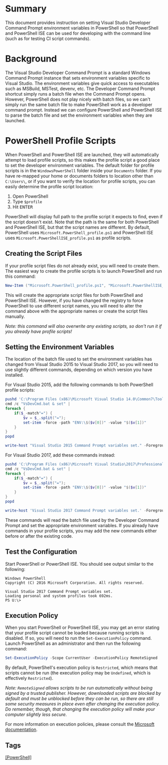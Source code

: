 # Summary

This document provides instruction on setting Visual Studio Developer Command Prompt environment variables in PowerShell so that PowerShell and PowerShell ISE can be used for developing with the command line (such as for testing CI script commands).

# Background

The Visual Studio Developer Command Prompt is a standard Windows Command Prompt instance that sets environment variables specific to Visual Studio.  The environment variables give quick access to executables such as MSBuild, MSTest, devenv, etc.  The Developer Command Prompt shortcut simply runs a batch file when the Command Prompt opens.  However, PowerShell does not play nicely with batch files, so we can't simply run the same batch file to make PowerShell work as a developer command prompt.  Instead we can configure PowerShell and PowerShell ISE to parse the batch file and set the environment variables when they are launched.

# PowerShell Profile Scripts

When PowerShell and PowerShell ISE are launched, they will automatically attempt to load profile scripts, so this makes the profile script a good place to set the developer environment variables.  The default folder for profile scripts is in the `WindowsPowerShell` folder inside your `Documents` folder.  If you have re-mapped your home or documents folders to location other than `C:\Users\`, or if you want to verify the location for profile scripts, you can easily determine the profile script location:

  1.  Open PowerShell
  2.  Type `$profile`
  3.  Hit <kbd>ENTER</kbd>

PowerShell will display full path to the profile script it expects to find, even if the script doesn't exist.  Note that the path is the same for both PowerShell and PowerShell ISE, but that the script names are different.  By default, PowerShell uses `Microsoft.PowerShell_profile.ps1` and PowerShell ISE uses `Microsoft.PowerShellISE_profile.ps1` as profile scripts.

## Creating the Script Files

If your profile script files do not already exist, you will need to create them.  The easiest way to create the profile scripts is to launch PowerShell and run this command:

```powershell
New-Item ("Microsoft.PowerShell_profile.ps1", "Microsoft.PowerShellISE_profile.ps1" | %{ Join-Path (Split-Path -Path $profile) -ChildPath $_ }) -Type file -Force
```

This will create the appropriate script files for both PowerShell and PowerShell ISE.  However, if you have changed the registry to force PowerShell to use different script names, you will need to alter the command above with the appropriate names or create the script files manually.

*Note:  this command will also overwrite any existing scripts, so don't run it if you already have profile scripts!*  

## Setting the Environment Variables

The location of the batch file used to set the environment variables has changed from Visual Studio 2015 to Visual Studio 2017, so you will need to use slightly different commands, depending on which version you have installed.

For Visual Studio 2015, add the following commands to both PowerShell profile scripts:

```powershell
pushd 'C:\Program Files (x86)\Microsoft Visual Studio 14.0\Common7\Tools\'
cmd /c "VsDevCmd.bat & set" |
foreach {
	if($_-match"=") {
		$v = $_.split("=");
        set-item -force -path "ENV:\$($v[0])" -value "$($v[1])"
	}
}
popd

write-host "Visual Studio 2015 Command Prompt variables set." -ForegroundColor Yellow
```

For Visual Studio 2017, add these commands instead:

```powershell
pushd 'C:\Program Files (x86)\Microsoft Visual Studio\2017\Professional\Common7\Tools'
cmd /c "VsDevCmd.bat & set" |
foreach {
	if($_-match"=") {
		$v = $_.split("=");
        set-item -force -path "ENV:\$($v[0])" -value "$($v[1])"
	}
}
popd

write-host 'Visual Studio 2017 Command Prompt variables set.' -ForegroundColor Yellow
```

These commands will read the batch file used by the Developer Command Prompt and set the appropriate environment variables.  If you already have commands in your profile scripts, you may add the new commands either before or after the existing code.

## Test the Configuration

Start PowerShell or PowerShell ISE.  You should see output similar to the following:

```
Windows PowerShell
Copyright (C) 2016 Microsoft Corporation. All rights reserved.

Visual Studio 2017 Command Prompt variables set.
Loading personal and system profiles took 692ms.
PS U:\>
```

## Execution Policy

When you start PowerShell or PowerShell ISE, you may get an error stating that your profile script cannot be loaded because running scripts is disabled.  If so, you will need to run the `Set-ExecutionPolicy` command.  Launch PowerShell as an administrator and then run the following command:

```powershell
Set-ExecutionPolicy -Scope CurrentUser -ExecutionPolicy RemoteSigned
```

By default, PowerShell's execution policy is `Restricted`, which means that scripts cannot be run (the execution policy may be `Undefined`, which is effectively `Restricted`).  

*Note:  `RemoteSigned` allows scripts to be run automatically without being signed by a trusted publisher.  However, downloaded scripts are blocked by default and must be unblocked before they can be run, so there are still some security measures in place even after changing the execution policy.  Do remember, though, that changing the execution policy will make your computer slightly less secure.*

For more information on execution policies, please consult the [Microsoft documentation](https://docs.microsoft.com/en-us/powershell/module/Microsoft.PowerShell.Core/about_Execution_Policies?view=powershell-6).

## Tags
[[PowerShell]](https://code.cmich.edu/search?project_id=365&repository_ref=master&scope=wiki_blobs&search=PowerShellTag)

